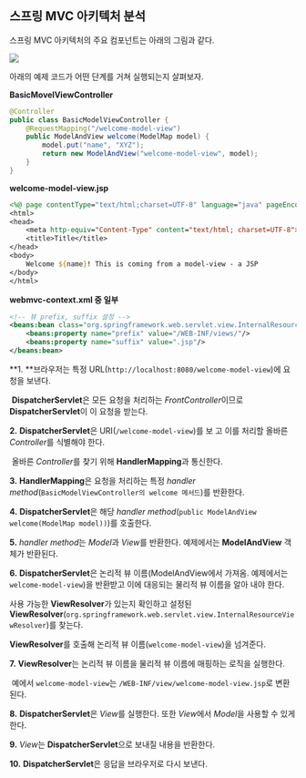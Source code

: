 ## 스프링 MVC 아키텍처 분석



스프링 MVC 아키텍처의 주요 컴포넌트는 아래의 그림과 같다.



![](https://docs.google.com/drawings/d/sTKcN5bMiQmjj1fxVIT5DPw/image?parent=e/2PACX-1vRVvbIKomKLDTKGV_Zpd2jnSflB7IGvZt3_68Ps6WLyfUO3_b16JGyGje2BnfNAFQnyCXgohLQOH9QO&rev=497&h=333&w=601&ac=1)





아래의 예제 코드가 어떤 단계를 거쳐 실행되는지 살펴보자.



**BasicMovelViewController**

```java
@Controller
public class BasicModelViewController {
    @RequestMapping("/welcome-model-view")
    public ModelAndView welcome(ModelMap model) {
        model.put("name", "XYZ");
        return new ModelAndView("welcome-model-view", model);
    }
}
```





**welcome-model-view.jsp**

```jsp
<%@ page contentType="text/html;charset=UTF-8" language="java" pageEncoding="UTF-8" %>
<html>
<head>
    <meta http-equiv="Content-Type" content="text/html; charset=UTF-8">
    <title>Title</title>
</head>
<body>
    Welcome ${name}! This is coming from a model-view - a JSP
</body>
</html>
```



**webmvc-context.xml 중 일부**

```xml
<!-- 뷰 prefix, suffix 설정 -->
<beans:bean class="org.springframework.web.servlet.view.InternalResourceViewResolver">
    <beans:property name="prefix" value="/WEB-INF/views/"/>
    <beans:property name="suffix" value=".jsp"/>
</beans:bean>
```





**1. **브라우저는 특정 URL(`http://localhost:8080/welcome-model-view`)에 요청을 보낸다.

​    **DispatcherServlet**은 모든 요청을 처리하는 *FrontController*이므로 **DispatcherServlet**이 이 요청을 받는다.



**2.** **DispatcherServlet**은 URI(`/welcome-model-view`)를 보 고 이를 처리할 올바른 *Controller*를 식별해야 한다.

​    올바른 *Controller*를 찾기 위해 **HandlerMapping**과 통신한다.



**3.** **HandlerMapping**은 요청을 처리하는 특정 *handler method*(`BasicModelViewController의 welcome 메서드`)를 반환한다.



**4.** **DispatcherServlet**은 해당 *handler method*(`public ModelAndView welcome(ModelMap model))`)를 호출한다.



**5.** *handler method*는 *Model*과 *View*를 반환한다. 예제에서는 **ModelAndView** 객체가 반환된다.



**6.** **DispatcherServlet**은 논리적 뷰 이름(ModelAndView에서 가져옴. 예제에서는 `welcome-model-view`)을 반환받고 이에 대응되는 물리적 뷰 이름을 알아 내야 한다.

   사용 가능한 **ViewResolver**가 있는지 확인하고 설정된 **ViewResolver**(`org.springframework.web.servlet.view.InternalResourceViewResolver`)를 찾는다. 

   **ViewResolver**를 호출해 논리적 뷰 이름(`welcome-model-view`)을 넘겨준다.



**7.** **ViewResolver**는 논리적 뷰 이름을 물리적 뷰 이름에 매핑하는 로직을 실행한다.

​    예에서 `welcome-model-view`는 `/WEB-INF/view/welcome-model-view.jsp`로 변환된다.



**8.** **DispatcherServlet**은 *View*를 실행한다. 또한 *View*에서 *Model*을 사용할 수 있게 한다.



**9.** *View*는 **DispatcherServlet**으로 보내질 내용을 반환한다.



**10.** **DispatcherServlet**은 응답을 브라우저로 다시 보낸다.
































